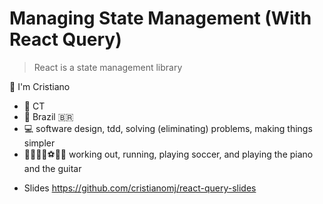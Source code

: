 # Managing State Management (With React Query)

> React is a state management library

👋 I'm Cristiano

* 🏡 CT
* 👶 Brazil 🇧🇷
* 💻 software design, tdd, solving (eliminating) problems, making things simpler
* 🏋️‍♂️🏃‍♂️⚽️🎹🎸 working out, running, playing soccer, and playing the piano and the guitar

- Slides https://github.com/cristianomj/react-query-slides
